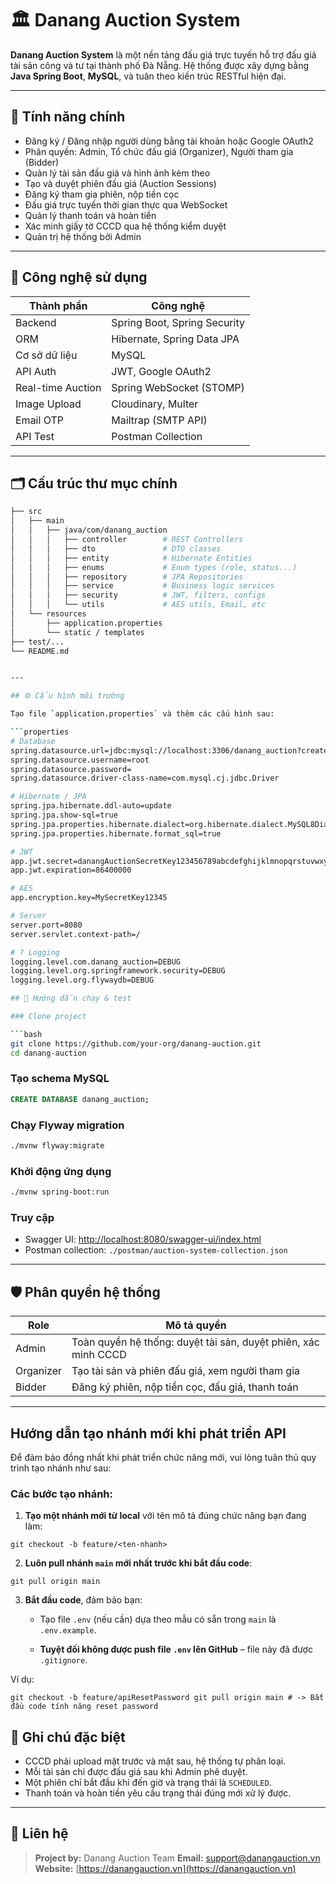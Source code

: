 # 🏛️ Danang Auction System

**Danang Auction System** là một nền tảng đấu giá trực tuyến hỗ trợ đấu giá tài sản công và tư tại thành phố Đà Nẵng. Hệ thống được xây dựng bằng **Java Spring Boot**, **MySQL**, và tuân theo kiến trúc RESTful hiện đại.

---

## 🚀 Tính năng chính

- Đăng ký / Đăng nhập người dùng bằng tài khoản hoặc Google OAuth2
- Phân quyền: Admin, Tổ chức đấu giá (Organizer), Người tham gia (Bidder)
- Quản lý tài sản đấu giá và hình ảnh kèm theo
- Tạo và duyệt phiên đấu giá (Auction Sessions)
- Đăng ký tham gia phiên, nộp tiền cọc
- Đấu giá trực tuyến thời gian thực qua WebSocket
- Quản lý thanh toán và hoàn tiền
- Xác minh giấy tờ CCCD qua hệ thống kiểm duyệt
- Quản trị hệ thống bởi Admin

---

## 🧰 Công nghệ sử dụng

| Thành phần          | Công nghệ                         |
|---------------------|-----------------------------------|
| Backend             | Spring Boot, Spring Security      |
| ORM                 | Hibernate, Spring Data JPA        |
| Cơ sở dữ liệu       | MySQL                             |
| API Auth            | JWT, Google OAuth2                |
| Real-time Auction   | Spring WebSocket (STOMP)          |
| Image Upload        | Cloudinary, Multer                |
| Email OTP           | Mailtrap (SMTP API)               |
| API Test            | Postman Collection                |

---

## 🗂️ Cấu trúc thư mục chính

```bash
├── src
│   ├── main
│   │   ├── java/com/danang_auction
│   │   │   ├── controller        # REST Controllers
│   │   │   ├── dto               # DTO classes
│   │   │   ├── entity            # Hibernate Entities
│   │   │   ├── enums             # Enum types (role, status...)
│   │   │   ├── repository        # JPA Repositories
│   │   │   ├── service           # Business logic services
│   │   │   ├── security          # JWT, filters, configs
│   │   │   └── utils             # AES utils, Email, etc
│   └── resources
│       ├── application.properties
│       └── static / templates
├── test/...
└── README.md


---

## ⚙️ Cấu hình môi trường

Tạo file `application.properties` và thêm các cấu hình sau:

```properties
# Database
spring.datasource.url=jdbc:mysql://localhost:3306/danang_auction?createDatabaseIfNotExist=true&useSSL=false&serverTimezone=UTC
spring.datasource.username=root
spring.datasource.password=
spring.datasource.driver-class-name=com.mysql.cj.jdbc.Driver

# Hibernate / JPA
spring.jpa.hibernate.ddl-auto=update
spring.jpa.show-sql=true
spring.jpa.properties.hibernate.dialect=org.hibernate.dialect.MySQL8Dialect
spring.jpa.properties.hibernate.format_sql=true

# JWT
app.jwt.secret=danangAuctionSecretKey123456789abcdefghijklmnopqrstuvwxyz
app.jwt.expiration=86400000

# AES
app.encryption.key=MySecretKey12345

# Server
server.port=8080
server.servlet.context-path=/

# ? Logging
logging.level.com.danang_auction=DEBUG
logging.level.org.springframework.security=DEBUG
logging.level.org.flywaydb=DEBUG

## 🧪 Hướng dẫn chạy & test

### Clone project

```bash
git clone https://github.com/your-org/danang-auction.git
cd danang-auction
```

### Tạo schema MySQL

```sql
CREATE DATABASE danang_auction;
```

### Chạy Flyway migration

```bash
./mvnw flyway:migrate
```

### Khởi động ứng dụng

```bash
./mvnw spring-boot:run
```

### Truy cập

* Swagger UI: [http://localhost:8080/swagger-ui/index.html](http://localhost:8080/swagger-ui/index.html)
* Postman collection: `./postman/auction-system-collection.json`

---

## 🛡️ Phân quyền hệ thống

| Role      | Mô tả quyền                                                    |
| --------- | -------------------------------------------------------------- |
| Admin     | Toàn quyền hệ thống: duyệt tài sản, duyệt phiên, xác minh CCCD |
| Organizer | Tạo tài sản và phiên đấu giá, xem người tham gia               |
| Bidder    | Đăng ký phiên, nộp tiền cọc, đấu giá, thanh toán               |

---
## Hướng dẫn tạo nhánh mới khi phát triển API

Để đảm bảo đồng nhất khi phát triển chức năng mới, vui lòng tuân thủ quy trình tạo nhánh như sau:

###  Các bước tạo nhánh:

1.  **Tạo một nhánh mới từ local** với tên mô tả đúng chức năng bạn đang làm:

`git checkout -b feature/<ten-nhanh>`

2.  **Luôn pull nhánh `main` mới nhất trước khi bắt đầu code**:


`git pull origin main`

3.  **Bắt đầu code**, đảm bảo bạn:

    -   Tạo file `.env` (nếu cần) dựa theo mẫu có sẵn trong `main` là `.env.example`.

    -   **Tuyệt đối không được push file `.env` lên GitHub** – file này đã được `.gitignore`.


Ví dụ:

`git checkout -b feature/apiResetPassword
git pull origin main # -> Bắt đầu code tính năng reset password`

## 📌 Ghi chú đặc biệt

* CCCD phải upload mặt trước và mặt sau, hệ thống tự phân loại.
* Mỗi tài sản chỉ được đấu giá sau khi Admin phê duyệt.
* Một phiên chỉ bắt đầu khi đến giờ và trạng thái là `SCHEDULED`.
* Thanh toán và hoàn tiền yêu cầu trạng thái đúng mới xử lý được.

---

## 📧 Liên hệ

> **Project by:** Danang Auction Team
> **Email:** [support@danangauction.vn](mailto:support@danangauction.vn)
> **Website:** [https://danangauction.vn](https://danangauction.vn)



